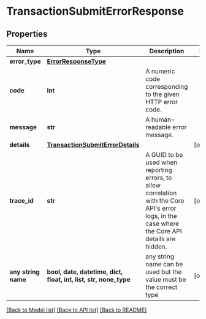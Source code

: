 # TransactionSubmitErrorResponse


## Properties
Name | Type | Description | Notes
------------ | ------------- | ------------- | -------------
**error_type** | [**ErrorResponseType**](ErrorResponseType.md) |  | 
**code** | **int** | A numeric code corresponding to the given HTTP error code. | 
**message** | **str** | A human-readable error message. | 
**details** | [**TransactionSubmitErrorDetails**](TransactionSubmitErrorDetails.md) |  | [optional] 
**trace_id** | **str** | A GUID to be used when reporting errors, to allow correlation with the Core API&#39;s error logs, in the case where the Core API details are hidden. | [optional] 
**any string name** | **bool, date, datetime, dict, float, int, list, str, none_type** | any string name can be used but the value must be the correct type | [optional]

[[Back to Model list]](../README.md#documentation-for-models) [[Back to API list]](../README.md#documentation-for-api-endpoints) [[Back to README]](../README.md)


